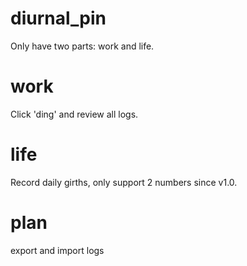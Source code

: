 # diurnal_pin

Only have two parts: work and life.

# work

Click 'ding' and review all logs.

# life

Record daily girths, only support 2 numbers since v1.0.

# plan

export and import logs